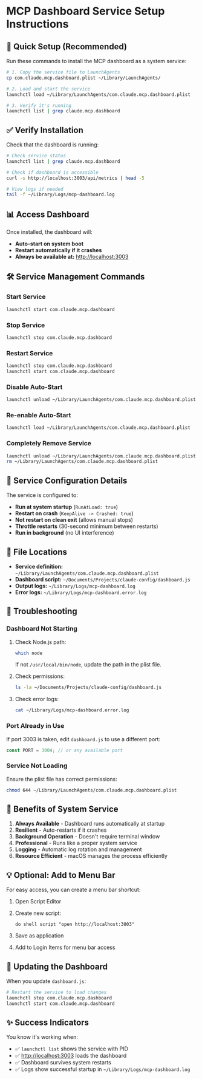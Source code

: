 # MCP Dashboard Service Setup Instructions

## 🚀 Quick Setup (Recommended)

Run these commands to install the MCP dashboard as a system service:

```bash
# 1. Copy the service file to LaunchAgents
cp com.claude.mcp.dashboard.plist ~/Library/LaunchAgents/

# 2. Load and start the service
launchctl load ~/Library/LaunchAgents/com.claude.mcp.dashboard.plist

# 3. Verify it's running
launchctl list | grep claude.mcp.dashboard
```

## ✅ Verify Installation

Check that the dashboard is running:

```bash
# Check service status
launchctl list | grep claude.mcp.dashboard

# Check if dashboard is accessible
curl -s http://localhost:3003/api/metrics | head -5

# View logs if needed
tail -f ~/Library/Logs/mcp-dashboard.log
```

## 📊 Access Dashboard

Once installed, the dashboard will:

- **Auto-start on system boot**
- **Restart automatically if it crashes**
- **Always be available at:** <http://localhost:3003>

## 🛠️ Service Management Commands

### Start Service

```bash
launchctl start com.claude.mcp.dashboard
```

### Stop Service

```bash
launchctl stop com.claude.mcp.dashboard
```

### Restart Service

```bash
launchctl stop com.claude.mcp.dashboard
launchctl start com.claude.mcp.dashboard
```

### Disable Auto-Start

```bash
launchctl unload ~/Library/LaunchAgents/com.claude.mcp.dashboard.plist
```

### Re-enable Auto-Start

```bash
launchctl load ~/Library/LaunchAgents/com.claude.mcp.dashboard.plist
```

### Completely Remove Service

```bash
launchctl unload ~/Library/LaunchAgents/com.claude.mcp.dashboard.plist
rm ~/Library/LaunchAgents/com.claude.mcp.dashboard.plist
```

## 📝 Service Configuration Details

The service is configured to:

- **Run at system startup** (`RunAtLoad: true`)
- **Restart on crash** (`KeepAlive -> Crashed: true`)
- **Not restart on clean exit** (allows manual stops)
- **Throttle restarts** (30-second minimum between restarts)
- **Run in background** (no UI interference)

## 📂 File Locations

- **Service definition:** `~/Library/LaunchAgents/com.claude.mcp.dashboard.plist`
- **Dashboard script:** `~/Documents/Projects/claude-config/dashboard.js`
- **Output logs:** `~/Library/Logs/mcp-dashboard.log`
- **Error logs:** `~/Library/Logs/mcp-dashboard.error.log`

## 🔧 Troubleshooting

### Dashboard Not Starting

1. Check Node.js path:

   ```bash
   which node
   ```

   If not `/usr/local/bin/node`, update the path in the plist file.

2. Check permissions:

   ```bash
   ls -la ~/Documents/Projects/claude-config/dashboard.js
   ```

3. Check error logs:

   ```bash
   cat ~/Library/Logs/mcp-dashboard.error.log
   ```

### Port Already in Use

If port 3003 is taken, edit `dashboard.js` to use a different port:

```javascript
const PORT = 3004; // or any available port
```

### Service Not Loading

Ensure the plist file has correct permissions:

```bash
chmod 644 ~/Library/LaunchAgents/com.claude.mcp.dashboard.plist
```

## 🎯 Benefits of System Service

1. **Always Available** - Dashboard runs automatically at startup
2. **Resilient** - Auto-restarts if it crashes
3. **Background Operation** - Doesn't require terminal window
4. **Professional** - Runs like a proper system service
5. **Logging** - Automatic log rotation and management
6. **Resource Efficient** - macOS manages the process efficiently

## 💡 Optional: Add to Menu Bar

For easy access, you can create a menu bar shortcut:

1. Open Script Editor
2. Create new script:

   ```applescript
   do shell script "open http://localhost:3003"
   ```

3. Save as application
4. Add to Login Items for menu bar access

## 🔄 Updating the Dashboard

When you update `dashboard.js`:

```bash
# Restart the service to load changes
launchctl stop com.claude.mcp.dashboard
launchctl start com.claude.mcp.dashboard
```

## ✨ Success Indicators

You know it's working when:

- ✅ `launchctl list` shows the service with PID
- ✅ <http://localhost:3003> loads the dashboard
- ✅ Dashboard survives system restarts
- ✅ Logs show successful startup in `~/Library/Logs/mcp-dashboard.log`
